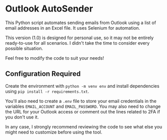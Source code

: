 
# Outlook AutoSender

This Python script automates sending emails from Outlook using a list of email addresses in an Excel file. It uses Selenium for automation.

This version (1.0) is designed for personal use, so it may not be entirely ready-to-use for all scenarios. I didn't take the time to consider every possible situation.

Feel free to modify the code to suit your needs!

## Configuration Required

Create the environment with `python -m venv env` and install dependencies using `pip install -r requirements.txt`.

You'll also need to create a `.env` file to store your email credentials in the variables `EMAIL_ACCOUNT` and `EMAIL_PASSWORD`. You may also need to change the URL for your Outlook access or comment out the lines related to 2FA if you don't use it.

In any case, I strongly recommend reviewing the code to see what else you might need to customize before using the tool.